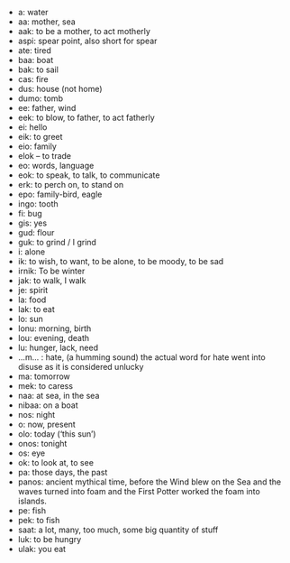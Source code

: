 * a: water
* aa: mother, sea
* aak: to be a mother, to act motherly
* aspi: spear point, also short for spear
* ate: tired
* baa: boat
* bak: to sail
* cas: fire
* dus: house (not home)
* dumo: tomb
* ee: father, wind
* eek: to blow, to father, to act fatherly
* ei: hello
* eik: to greet
* eio: family
* elok – to trade
* eo: words, language
* eok: to speak, to talk, to communicate
* erk: to perch on, to stand on
* epo: family-bird, eagle
* ingo: tooth
* fi: bug
* gis: yes
* gud: flour
* guk: to grind / I grind
* i: alone
* ik: to wish, to want, to be alone, to be moody, to be sad
* irnik: To be winter
* jak: to walk, I walk
* je: spirit
* la: food
* lak: to eat
* lo: sun
* lonu: morning, birth
* lou: evening, death
* lu: hunger, lack, need
* ...m... : hate, (a humming sound) the actual word for hate went into disuse as it is considered unlucky
* ma: tomorrow
* mek: to caress
* naa: at sea, in the sea
* nibaa: on a boat
* nos: night
* o: now, present
* olo: today (‘this sun’)
* onos: tonight
* os: eye
* ok: to look at, to see
* pa: those days, the past
* panos: ancient mythical time, before the Wind blew on the Sea and the waves turned into foam and the First Potter worked the  foam into islands.
* pe: fish
* pek: to fish
* saat: a lot, many, too much, some big quantity of stuff
* luk: to be hungry
* ulak: you eat
